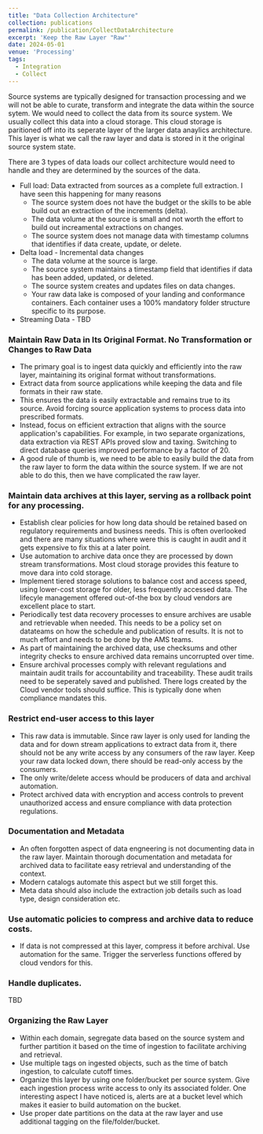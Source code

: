 ```yaml
---
title: "Data Collection Architecture"
collection: publications
permalink: /publication/CollectDataArchitecture
excerpt: 'Keep the Raw Layer "Raw"'
date: 2024-05-01
venue: 'Processing'
tags:
  - Integration
  - Collect
---
```


Source systems are typically designed for transaction processing and we will not be able to curate, transform and integrate the data within the source sytem. We would need to collect the data from its source system. We usually collect this data into a cloud storage. This cloud storage is paritioned off into its seperate layer of the larger data anaylics architecture. This layer is what we call the raw layer and data is stored in it the original source system state.

There are 3 types of data loads our collect architecture would need to handle and they are determined by the sources of the data.
* Full load: Data extracted from sources as a complete full extraction. I have seen this happening for many reasons
  * The source system does not have the budget or the skills to be able build out an extraction of the increments (delta). 
  * The data volume at the source is small and not worth the effort to build out increamental extractions on changes.
  * The source system does not manage data with timestamp columns that identifies if data create, update, or delete.
* Delta load - Incremental data changes
  * The data volume at the source is large.
  * The source system maintains a timestamp field that identifies if data has been added, updated, or deleted.
  * The source system creates and updates files on data changes.
  * Your raw data lake is composed of your landing and conformance containers. Each container uses a 100% mandatory folder structure specific to its purpose.
* Streaming Data - TBD

### Maintain Raw Data in Its Original Format. No Transformation or Changes to Raw Data
* The primary goal is to ingest data quickly and efficiently into the raw layer, maintaining its original format without transformations.
* Extract data from source applications while keeping the data and file formats in their raw state.
* This ensures the data is easily extractable and remains true to its source. Avoid forcing source application systems to process data into prescribed formats.
* Instead, focus on efficient extraction that aligns with the source application's capabilities. For example, in two separate organizations, data extraction via REST APIs proved slow and taxing. Switching to direct database queries improved performance by a factor of 20.
* A good rule of thumb is, we need to be able to easily build the data from the raw layer to form the data within the source system. If we are not able to do this, then we have complicated the raw layer.
### Maintain data archives at this layer, serving as a rollback point for any processing. 
* Establish clear policies for how long data should be retained based on regulatory requirements and business needs. This is often overlooked and there are many situations where were this is caught in audit and it gets expensive to fix this at a later point.
* Use automation to archive data once they are processed by down stream transformations. Most cloud storage provides this feature to move dara into cold storage.
* Implement tiered storage solutions to balance cost and access speed, using lower-cost storage for older, less frequently accessed data. The lifecyle management offered out-of-the box by cloud vendors are excellent place to start.
* Periodically test data recovery processes to ensure archives are usable and retrievable when needed. This needs to be a policy set on datateams on how the schedule and publication of results. It is not to much effort and needs to be done by the AMS teams.
* As part of maintaining the archived data, use checksums and other integrity checks to ensure archived data remains uncorrupted over time.
* Ensure archival processes comply with relevant regulations and maintain audit trails for accountability and traceability. These audit trails need to be seperately saved and published. There logs created by the Cloud vendor tools should suffice. This is typically done when compliance mandates this.
### Restrict end-user access to this layer
* This raw data is immutable. Since raw layer is only used for landing the data and for down stream applications to extract data from it, there should not be any write access by any consumers of the raw layer. Keep your raw data locked down, there should be read-only access by the consumers.
* The only write/delete access whould be producers of data and archival automation.
* Protect archived data with encryption and access controls to prevent unauthorized access and ensure compliance with data protection regulations.
### Documentation and Metadata
* An often forgotten aspect of data engneering is not documenting data in the raw layer. Maintain thorough documentation and metadata for archived data to facilitate easy retrieval and understanding of the context.
* Modern catalogs automate this aspect but we still forget this.
* Meta data should also include the extraction job details such as load type, design consideration etc.
### Use automatic policies to compress and archive data to reduce costs. 
* If data is not compressed at this layer, compress it before archival. Use automation for the same. Trigger the serverless functions offered by cloud vendors for this.
### Handle duplicates.
TBD
### Organizing the Raw Layer
* Within each domain, segregate data based on the source system and further partition it based on the time of ingestion to facilitate archiving and retrieval.
* Use multiple tags on ingested objects, such as the time of batch ingestion, to calculate cutoff times.
* Organize this layer by using one folder/bucket per source system. Give each ingestion process write access to only its associated folder. One interesting aspect I have noticed is, alerts are at a bucket level which makes it easier to build automation on the bucket.
* Use proper date partitions on the data at the raw layer and use additional tagging on the file/folder/bucket.

